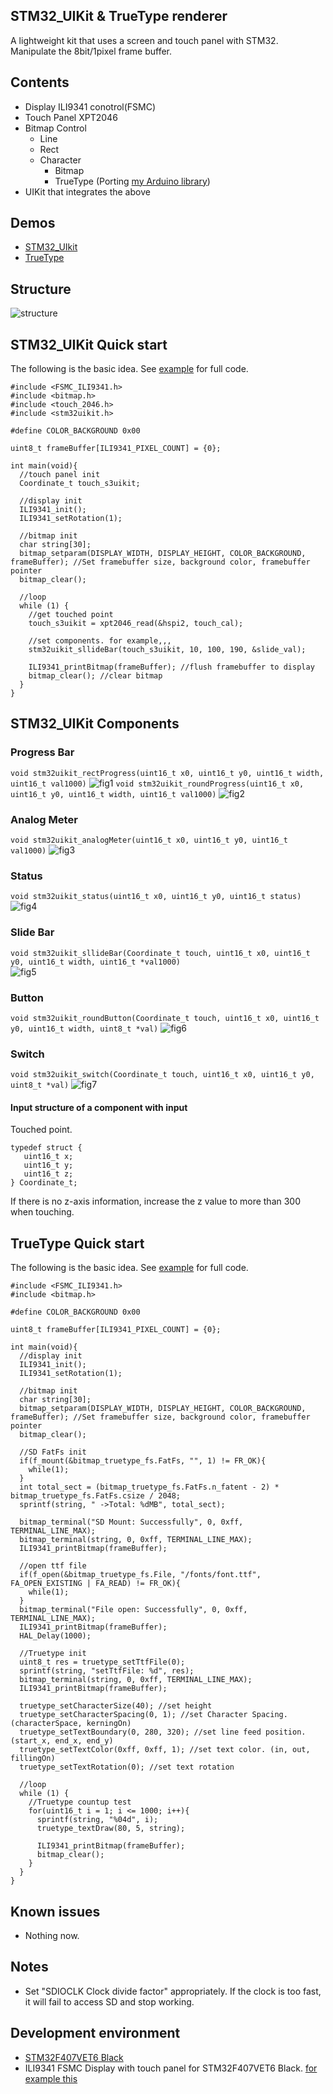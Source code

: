 ## STM32_UIKit & TrueType renderer  
A lightweight kit that uses a screen and touch panel with STM32.  
Manipulate the 8bit/1pixel frame buffer.  

## Contents
- Display ILI9341 conotrol(FSMC)
- Touch Panel XPT2046
- Bitmap Control
  - Line
  - Rect
  - Character
    - Bitmap
    - TrueType (Porting [my Arduino library](https://github.com/k-omura/truetype_Arduino))
- UIKit that integrates the above

## Demos
- [STM32_UIkit](https://youtu.be/HiLC_AcfrQw)  
- [TrueType](https://youtu.be/KPYnb5hfLiA)  

## Structure  
![structure](https://user-images.githubusercontent.com/26690530/149136722-b78f821b-959c-45d4-a238-acdd53963ac4.png)

## STM32_UIKit Quick start  
The following is the basic idea. See [example](https://github.com/k-omura/STM32_UIKit/tree/main/examples/STM32F407VET6/STM32_UIkit) for full code.  
```
#include <FSMC_ILI9341.h>
#include <bitmap.h>
#include <touch_2046.h>
#include <stm32uikit.h>

#define COLOR_BACKGROUND 0x00

uint8_t frameBuffer[ILI9341_PIXEL_COUNT] = {0};

int main(void){
  //touch panel init
  Coordinate_t touch_s3uikit;

  //display init
  ILI9341_init();
  ILI9341_setRotation(1);

  //bitmap init
  char string[30];
  bitmap_setparam(DISPLAY_WIDTH, DISPLAY_HEIGHT, COLOR_BACKGROUND, frameBuffer); //Set framebuffer size, background color, framebuffer pointer
  bitmap_clear();

  //loop
  while (1) {
    //get touched point
    touch_s3uikit = xpt2046_read(&hspi2, touch_cal);

    //set components. for example,,,
    stm32uikit_sllideBar(touch_s3uikit, 10, 100, 190, &slide_val);

    ILI9341_printBitmap(frameBuffer); //flush framebuffer to display
    bitmap_clear(); //clear bitmap
  }
}
```

## STM32_UIKit Components  
### Progress Bar   
`void stm32uikit_rectProgress(uint16_t x0, uint16_t y0, uint16_t width, uint16_t val1000)`
![fig1](https://user-images.githubusercontent.com/26690530/149614485-237fb8c0-1da2-45e5-992d-009d128f96f8.png)
`void stm32uikit_roundProgress(uint16_t x0, uint16_t y0, uint16_t width, uint16_t val1000)`
![fig2](https://user-images.githubusercontent.com/26690530/149614486-467eb09d-780e-4531-b1a0-9d49c0ea4398.png)

### Analog Meter  
`void stm32uikit_analogMeter(uint16_t x0, uint16_t y0, uint16_t val1000)`
![fig3](https://user-images.githubusercontent.com/26690530/149614503-be96e9c1-db25-4a47-80f4-dc3c8686e9a5.png)

### Status  
`void stm32uikit_status(uint16_t x0, uint16_t y0, uint16_t status)`
![fig4](https://user-images.githubusercontent.com/26690530/149614531-82f94cef-75b9-4a07-99c2-e5914dd12fd0.png)

### Slide Bar  
`void stm32uikit_sllideBar(Coordinate_t touch, uint16_t x0, uint16_t y0, uint16_t width, uint16_t *val1000)`  
![fig5](https://user-images.githubusercontent.com/26690530/149614569-66519ddd-27da-4bae-a5ca-64e6a31ea8ed.png)

### Button  
`void stm32uikit_roundButton(Coordinate_t touch, uint16_t x0, uint16_t y0, uint16_t width, uint8_t *val)`
![fig6](https://user-images.githubusercontent.com/26690530/149648569-fff986e2-02de-40b8-8fa9-3389936388a4.png)

### Switch  
`void stm32uikit_switch(Coordinate_t touch, uint16_t x0, uint16_t y0, uint8_t *val)`
![fig7](https://user-images.githubusercontent.com/26690530/149614646-81487eb7-7633-4655-8701-57bb8466bde8.png)

#### Input structure of a component with input  
Touched point.  
```
typedef struct {
   uint16_t x;
   uint16_t y;
   uint16_t z;
} Coordinate_t;
```
If there is no z-axis information, increase the z value to more than 300 when touching.  

## TrueType Quick start  
The following is the basic idea. See [example](https://github.com/k-omura/STM32_UIKit/tree/main/examples/STM32F407VET6/truetype) for full code.  
```
#include <FSMC_ILI9341.h>
#include <bitmap.h>

#define COLOR_BACKGROUND 0x00

uint8_t frameBuffer[ILI9341_PIXEL_COUNT] = {0};

int main(void){
  //display init
  ILI9341_init();
  ILI9341_setRotation(1);

  //bitmap init
  char string[30];
  bitmap_setparam(DISPLAY_WIDTH, DISPLAY_HEIGHT, COLOR_BACKGROUND, frameBuffer); //Set framebuffer size, background color, framebuffer pointer
  bitmap_clear();

  //SD FatFs init
  if(f_mount(&bitmap_truetype_fs.FatFs, "", 1) != FR_OK){
    while(1);
  }
  int total_sect = (bitmap_truetype_fs.FatFs.n_fatent - 2) * bitmap_truetype_fs.FatFs.csize / 2048;
  sprintf(string, " ->Total: %dMB", total_sect);

  bitmap_terminal("SD Mount: Successfully", 0, 0xff, TERMINAL_LINE_MAX);
  bitmap_terminal(string, 0, 0xff, TERMINAL_LINE_MAX);
  ILI9341_printBitmap(frameBuffer);

  //open ttf file
  if(f_open(&bitmap_truetype_fs.File, "/fonts/font.ttf", FA_OPEN_EXISTING | FA_READ) != FR_OK){
    while(1);
  }
  bitmap_terminal("File open: Successfully", 0, 0xff, TERMINAL_LINE_MAX);
  ILI9341_printBitmap(frameBuffer);
  HAL_Delay(1000);

  //Truetype init
  uint8_t res = truetype_setTtfFile(0);
  sprintf(string, "setTtfFile: %d", res);
  bitmap_terminal(string, 0, 0xff, TERMINAL_LINE_MAX);
  ILI9341_printBitmap(frameBuffer);

  truetype_setCharacterSize(40); //set height
  truetype_setCharacterSpacing(0, 1); //set Character Spacing. (characterSpace, kerningOn)
  truetype_setTextBoundary(0, 280, 320); //set line feed position. (start_x, end_x, end_y)
  truetype_setTextColor(0xff, 0xff, 1); //set text color. (in, out, fillingOn)
  truetype_setTextRotation(0); //set text rotation

  //loop
  while (1) {
    //Truetype countup test
    for(uint16_t i = 1; i <= 1000; i++){
      sprintf(string, "%04d", i);
      truetype_textDraw(80, 5, string);

      ILI9341_printBitmap(frameBuffer);
      bitmap_clear();
    }
  }
}
```

## Known issues  
- Nothing now.  

## Notes  
- Set "SDIOCLK Clock divide factor" appropriately. If the clock is too fast, it will fail to access SD and stop working.  

## Development environment
- [STM32F407VET6 Black](https://stm32-base.org/boards/STM32F407VET6-STM32-F4VE-V2.0)
- ILI9341 FSMC Display with touch panel for STM32F407VET6 Black. [for example this](https://www.ebay.com/itm/322979958874)
